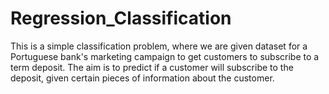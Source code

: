 # Regression_Classification
This is a simple classification problem, where we are given dataset for a Portuguese bank's marketing campaign to get customers to subscribe to a term deposit. The aim is to predict if a customer will subscribe to the deposit, given certain pieces of information about the customer.

